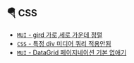 ## 🪂 CSS
- [`MUI` - gird 가로,세로 가운데 정렬](./mui-center.md)
- [`CSS` - 특정 div 미디어 쿼리 적용안됨](./css-mediaquery.md)
- [`MUI` - DataGrid 페이지네이션 기본 없애기](./mui-datagrid-page.md)
